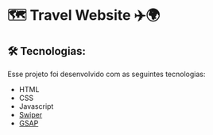 # 🗺️ Travel Website ✈️🌍

##  :hammer_and_wrench: Tecnologias:

Esse projeto foi desenvolvido com as seguintes tecnologias:

- HTML
- CSS
- Javascript
- [Swiper](https://swiperjs.com/)
- [GSAP](https://greensock.com/)

